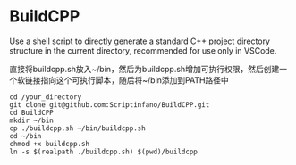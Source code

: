 # BuildCPP
Use a shell script to directly generate a standard C++ project directory structure in the current directory, recommended for use only in VSCode.

直接将buildcpp.sh放入~/bin，然后为buildcpp.sh增加可执行权限，然后创建一个软链接指向这个可执行脚本，随后将~/bin添加到PATH路径中

```shell
cd /your_directory
git clone git@github.com:Scriptinfano/BuildCPP.git
cd BuildCPP
mkdir ~/bin
cp ./buildcpp.sh ~/bin/buildcpp.sh
cd ~/bin
chmod +x buildcpp.sh
ln -s $(realpath ./buildcpp.sh) $(pwd)/buildcpp
```
